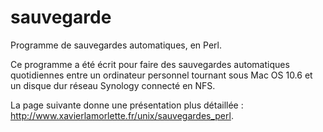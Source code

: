 # sauvegarde
Programme de sauvegardes automatiques, en Perl.

Ce programme a été écrit pour faire des sauvegardes automatiques quotidiennes entre un ordinateur personnel tournant sous Mac OS 10.6 et un disque dur réseau Synology connecté en NFS.

La page suivante donne une présentation plus détaillée : http://www.xavierlamorlette.fr/unix/sauvegardes_perl.
